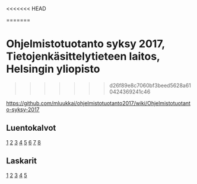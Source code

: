 <<<<<<< HEAD

=======
# Ohjelmistotuotanto syksy 2017, Tietojenkäsittelytieteen laitos, Helsingin yliopisto
>>>>>>> d26f89e8c7060bf3beed5628a610424369241c46

<https://github.com/mluukkai/ohjelmistotuotanto2017/wiki/Ohjelmistotuotanto-syksy-2017>

## Luentokalvot

[1](https://github.com/mluukkai/ohjelmistotuotanto2017/blob/master/kalvot/luento1.pdf?raw=true)
[2](https://github.com/mluukkai/ohjelmistotuotanto2017/blob/master/kalvot/luento2.pdf?raw=true)
[3](https://github.com/mluukkai/ohjelmistotuotanto2017/blob/master/kalvot/luento3.pdf?raw=true)
[4](https://github.com/mluukkai/ohjelmistotuotanto2017/blob/master/kalvot/luento4.pdf?raw=true)
[5](https://github.com/mluukkai/ohjelmistotuotanto2017/blob/master/kalvot/luento5.pdf?raw=true)
[6](https://github.com/mluukkai/ohjelmistotuotanto2017/blob/master/kalvot/luento6.pdf?raw=true)
[7](https://github.com/mluukkai/ohjelmistotuotanto2017/blob/master/kalvot/luento7.pdf?raw=true)
[8](https://github.com/mluukkai/ohjelmistotuotanto2017/blob/master/kalvot/luento8.pdf?raw=true)


## Laskarit

[1](https://github.com/mluukkai/ohjelmistotuotanto2017/blob/master/laskarit/1.md)
[2](https://github.com/mluukkai/ohjelmistotuotanto2017/blob/master/laskarit/2.md)
[3](https://github.com/mluukkai/ohjelmistotuotanto2017/blob/master/laskarit/3.md)
[4](https://github.com/mluukkai/ohjelmistotuotanto2017/blob/master/laskarit/4.md)
[5](https://github.com/mluukkai/ohjelmistotuotanto2017/blob/master/laskarit/5.md)
